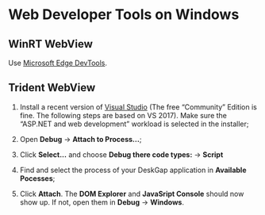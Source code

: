 # Web Developer Tools on Windows

## WinRT WebView

Use [Microsoft Edge DevTools](https://www.microsoft.com/en-us/p/microsoft-edge-devtools-preview/9mzbfrmz0mnj).

## Trident WebView

1. Install a recent version of [Visual Studio](https://visualstudio.microsoft.com/downloads/) (The free “Community” Edition is fine. The following steps are based on VS 2017). Make sure the “ASP.NET and web development” workload is selected in the installer;

2. Open **Debug** -> **Attach to Process...**;

3. Click **Select...** and choose **Debug there code types:** -> **Script**

4. Find and select the process of your DeskGap application in **Available Pocesses**;

5. Click **Attach**. The **DOM Explorer** and **JavaSript Console** should now show up. If not, open them in **Debug** -> **Windows**.
